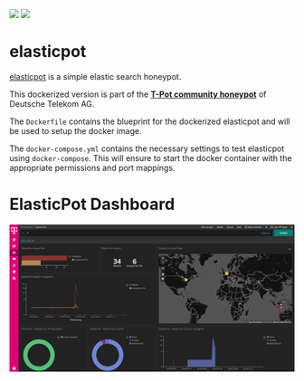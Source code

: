 [![](https://images.microbadger.com/badges/version/dtagdevsec/elasticpot:1811.svg)](https://microbadger.com/images/dtagdevsec/elasticpot:1811 "Get your own version badge on microbadger.com") [![](https://images.microbadger.com/badges/image/dtagdevsec/elasticpot:1811.svg)](https://microbadger.com/images/dtagdevsec/elasticpot:1811 "Get your own image badge on microbadger.com")

# elasticpot

[elasticpot](https://github.com/schmalle/ElasticPot) is a simple elastic search honeypot.

This dockerized version is part of the **[T-Pot community honeypot](http://dtag-dev-sec.github.io/)** of Deutsche Telekom AG.

The `Dockerfile` contains the blueprint for the dockerized elasticpot and will be used to setup the docker image.

The `docker-compose.yml` contains the necessary settings to test elasticpot using `docker-compose`. This will ensure to start the docker container with the appropriate permissions and port mappings.

# ElasticPot Dashboard

![ElasticPot Dashboard](doc/dashboard.png)

